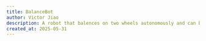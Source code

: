 ```yaml
---
title: BalanceBot
author: Victor Jiao
description: A robot that balences on two wheels autonomously and can be controled through bluetooth.
created_at: 2025-05-31
---
```


